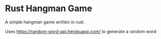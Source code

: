 # Rust Hangman Game

A simple hangman game written in rust.

Uses https://random-word-api.herokuapp.com/ to generate a random word
